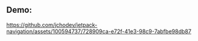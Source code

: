 ## Demo:
https://github.com/jchodev/jetpack-navigation/assets/100594737/728909ca-e72f-41e3-98c9-7abfbe98db87

